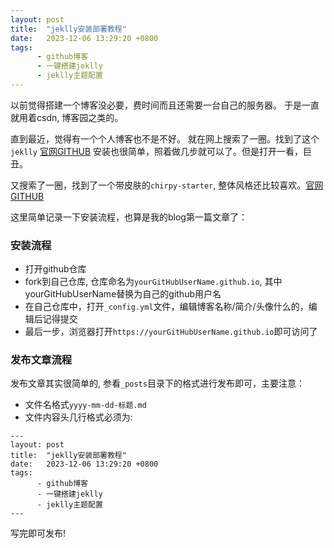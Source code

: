 ```yaml
---
layout: post
title:  "jeklly安装部署教程"
date:   2023-12-06 13:29:20 +0800
tags:
      - github博客
      - 一键搭建jeklly
      - jeklly主题配置
---
```


以前觉得搭建一个博客没必要，费时间而且还需要一台自己的服务器。 于是一直就用着csdn, 博客园之类的。

直到最近，觉得有一个个人博客也不是不好。 就在网上搜索了一圈。找到了这个 `jeklly`
[官网GITHUB](https://github.com/jekyll/jekyll)
安装也很简单，照着做几步就可以了。但是打开一看，巨丑。

又搜索了一圈，找到了一个带皮肤的`chirpy-starter`, 整体风格还比较喜欢。[官网GITHUB](https://github.com/cotes2020/chirpy-starter)

这里简单记录一下安装流程，也算是我的blog第一篇文章了：

### 安装流程
- 打开github仓库
- fork到自己仓库, 仓库命名为`yourGitHubUserName.github.io`, 其中yourGitHubUserName替换为自己的github用户名
- 在自己仓库中，打开`_config.yml`文件，编辑博客名称/简介/头像什么的，编辑后记得提交
- 最后一步，浏览器打开`https://yourGitHubUserName.github.io`即可访问了


### 发布文章流程

发布文章其实很简单的, 参看`_posts`目录下的格式进行发布即可，主要注意：
- 文件名格式`yyyy-mm-dd-标题.md`
- 文件内容头几行格式必须为:
```
---
layout: post
title:  "jeklly安装部署教程"
date:   2023-12-06 13:29:20 +0800
tags:
      - github博客
      - 一键搭建jeklly
      - jeklly主题配置
---
```

写完即可发布!



